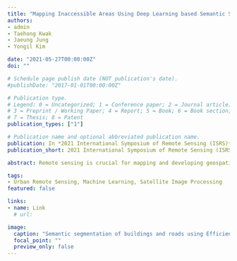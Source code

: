 ```yaml
---
title: "Mapping Inaccessible Areas Using Deep Learning based Semantic Segmentation of VHR Satellite Images with OpenStreetMap Data"
authors:
- admin
- Taehong Kwak
- Jaeung Jung
- Yongil Kim

date: "2021-05-27T00:00:00Z"
doi: ""

# Schedule page publish date (NOT publication's date).
#publishDate: "2017-01-01T00:00:00Z"

# Publication type.
# Legend: 0 = Uncategorized; 1 = Conference paper; 2 = Journal article;
# 3 = Preprint / Working Paper; 4 = Report; 5 = Book; 6 = Book section;
# 7 = Thesis; 8 = Patent
publication_types: ["1"]

# Publication name and optional abbreviated publication name.
publication: In *2021 International Symposium of Remote Sensing (ISRS)*
publication_short: 2021 International Symposium of Remote Sensing (ISRS) (Online) <span style="color:red;font-style:italic;font-weight:bold;">(Best Paper)</span>

abstract: Remote sensing is crucial for mapping and developing geospatial information of inaccessible areas. In particular, supervised classification or semantic segmentation of very high resolution (VHR) satellite images are used to extract key features such as buildings, roads, vegetation, and water bodies, but these methods are limited by the need for ground truth data, which is physically unobtainable for remotely located areas. To address this limitation, OpenStreetMap (OSM) data can provide ground truth labels that can be modified for use in VHR satellite images. In this study, Geoeye-1 VHR satellite imagery and refined OSM labels were acquired in urban regions situated in Pyeongyang, North Korea and are integrated into a feature pyramid network-based segmentation model with a pre-trained EfficientNet-B1 backbone. Building and road extraction yielded an F1-score of 0.8806 and 0.9580, respectively. Building and road segmentation results are combined with vegetation and waterbody features from spectral index thresholding to map four fundamental spatial data that are crucial for the development and updating of geospatial information in inaccessible urban areas.

tags:
- Urban Remote Sensing, Machine Learning, Satellite Image Processing
featured: false

links:
- name: Link
  # url:

image:
  caption: "Semantic segmentation of buildings and roads using Efficient-UNet"
  focal_point: ""
  preview_only: false
---
```

